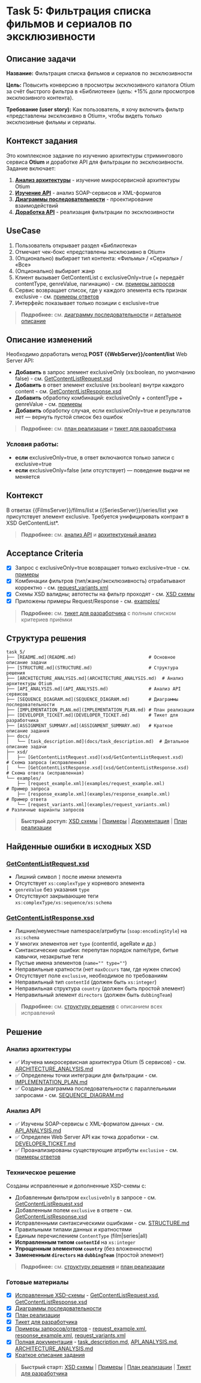 # Task 5: Фильтрация списка фильмов и сериалов по эксклюзивности

## Описание задачи

**Название:** Фильтрация списка фильмов и сериалов по эксклюзивности

**Цель:** Повысить конверсию в просмотры эксклюзивного каталога Otium за счёт быстрого фильтра в «Библиотеке» (цель: +15% доли просмотров эксклюзивного контента).

**Требование (user story):** Как пользователь, я хочу включить фильтр «представлены эксклюзивно в Otium», чтобы видеть только эксклюзивные фильмы и сериалы.

## Контекст задания

Это комплексное задание по изучению архитектуры стримингового сервиса **Otium** и доработке API для фильтрации по эксклюзивности. Задание включает:

1. **[Анализ архитектуры](ARCHITECTURE_ANALYSIS.md)** - изучение микросервисной архитектуры Otium
2. **[Изучение API](API_ANALYSIS.md)** - анализ SOAP-сервисов и XML-форматов
3. **[Диаграммы последовательности](SEQUENCE_DIAGRAM.md)** - проектирование взаимодействий
4. **[Доработка API](IMPLEMENTATION_PLAN.md)** - реализация фильтрации по эксклюзивности

## UseCase

1. Пользователь открывает раздел «Библиотека»
2. Отмечает чек-бокс «представлены эксклюзивно в Otium»
3. (Опционально) выбирает тип контента: «Фильмы» / «Сериалы» / «Все»
4. (Опционально) выбирает жанр
5. Клиент вызывает GetContentList с exclusiveOnly=true (+ передаёт contentType, genreValue, пагинацию) - см. [примеры запросов](examples/)
6. Сервис возвращает список, где у каждого элемента есть признак exclusive - см. [примеры ответов](examples/)
7. Интерфейс показывает только позиции с exclusive=true

> **Подробнее:** см. [диаграмму последовательности](SEQUENCE_DIAGRAM.md) и [детальное описание](docs/task_description.md)

## Описание изменений

Необходимо доработать метод **POST {{WebServer}}/content/list** Web Server API:

- **Добавить** в запрос элемент exclusiveOnly (xs:boolean, по умолчанию false) - см. [GetContentListRequest.xsd](xsd/GetContentListRequest.xsd)
- **Добавить** в ответ элемент exclusive (xs:boolean) внутри каждого content - см. [GetContentListResponse.xsd](xsd/GetContentListResponse.xsd)
- **Добавить** обработку комбинаций: exclusiveOnly + contentType + genreValue - см. [примеры](examples/)
- **Добавить** обработку случая, если exclusiveOnly=true и результатов нет — вернуть пустой список без ошибок

> **Подробнее:** см. [план реализации](IMPLEMENTATION_PLAN.md) и [тикет для разработчика](DEVELOPER_TICKET.md)

### Условия работы:

- **если** exclusiveOnly=true, в ответ включаются только записи с exclusive=true
- **если** exclusiveOnly=false (или отсутствует) — поведение выдачи не меняется

## Контекст

В ответах {{FilmsServer}}/films/list и {{SeriesServer}}/series/list уже присутствует элемент exclusive. Требуется унифицировать контракт в XSD GetContentList*. 

> **Подробнее:** см. [анализ API](API_ANALYSIS.md) и [архитектурный анализ](ARCHITECTURE_ANALYSIS.md)

## Acceptance Criteria

- [x] Запрос с exclusiveOnly=true возвращает только exclusive=true - см. [примеры](examples/)
- [x] Комбинации фильтров (тип/жанр/эксклюзивность) отрабатывают корректно - см. [request_variants.xml](examples/request_variants.xml)
- [x] Схемы XSD валидны; автотесты на фильтр проходят - см. [XSD схемы](xsd/)
- [x] Приложены примеры Request/Response - см. [examples/](examples/)

> **Подробнее:** см. [тикет для разработчика](DEVELOPER_TICKET.md) с полным списком критериев приёмки

## Структура решения

```
task_5/
├── [README.md](README.md)                           # Основное описание задачи
├── [STRUCTURE.md](STRUCTURE.md)                     # Структура решения
├── [ARCHITECTURE_ANALYSIS.md](ARCHITECTURE_ANALYSIS.md)  # Анализ архитектуры Otium
├── [API_ANALYSIS.md](API_ANALYSIS.md)               # Анализ API сервисов
├── [SEQUENCE_DIAGRAM.md](SEQUENCE_DIAGRAM.md)       # Диаграммы последовательности
├── [IMPLEMENTATION_PLAN.md](IMPLEMENTATION_PLAN.md) # План реализации
├── [DEVELOPER_TICKET.md](DEVELOPER_TICKET.md)       # Тикет для разработчика
├── [ASSIGNMENT_SUMMARY.md](ASSIGNMENT_SUMMARY.md)   # Краткое описание задания
├── docs/
│   └── [task_description.md](docs/task_description.md)  # Детальное описание задачи
├── xsd/
│   ├── [GetContentListRequest.xsd](xsd/GetContentListRequest.xsd)    # Схема запроса (исправленная)
│   └── [GetContentListResponse.xsd](xsd/GetContentListResponse.xsd)  # Схема ответа (исправленная)
└── examples/
    ├── [request_example.xml](examples/request_example.xml)           # Пример запроса
    ├── [response_example.xml](examples/response_example.xml)         # Пример ответа
    └── [request_variants.xml](examples/request_variants.xml)         # Различные варианты запросов
```

> **Быстрый доступ:** [XSD схемы](xsd/) | [Примеры](examples/) | [Документация](docs/) | [План реализации](IMPLEMENTATION_PLAN.md)

## Найденные ошибки в исходных XSD

### [GetContentListRequest.xsd](xsd/GetContentListRequest.xsd)
- Лишний символ `]` после имени элемента
- Отсутствует `xs:complexType` у корневого элемента
- `genreValue` без указания `type`
- Отсутствуют закрывающие теги `xs:complexType/xs:sequence/xs:schema`

### [GetContentListResponse.xsd](xsd/GetContentListResponse.xsd)
- Лишние/неуместные namespace/атрибуты (`soap:encodingStyle`) на `xs:schema`
- У многих элементов нет `type` (contentId, ageRate и др.)
- Синтаксические ошибки: перепутан порядок name/type, битые кавычки, незакрытые теги
- Пустые имена элементов (`name="" type=""`)
- Неправильные кратности (нет `maxOccurs` там, где нужен список)
- Отсутствует поле `exclusive`, необходимое по требованиям
- Неправильный тип `contentId` (должен быть `xs:integer`)
- Неправильная структура `country` (должен быть простой элемент)
- Неправильный элемент `directors` (должен быть `dubbingTeam`)

> **Подробнее:** см. [структуру решения](STRUCTURE.md) с описанием всех исправлений

## Решение

### Анализ архитектуры
- ✅ Изучена микросервисная архитектура Otium (5 сервисов) - см. [ARCHITECTURE_ANALYSIS.md](ARCHITECTURE_ANALYSIS.md)
- ✅ Определены точки интеграции для фильтрации - см. [IMPLEMENTATION_PLAN.md](IMPLEMENTATION_PLAN.md)
- ✅ Создана диаграмма последовательности с параллельными запросами - см. [SEQUENCE_DIAGRAM.md](SEQUENCE_DIAGRAM.md)

### Анализ API
- ✅ Изучены SOAP-сервисы с XML-форматом данных - см. [API_ANALYSIS.md](API_ANALYSIS.md)
- ✅ Определен Web Server API как точка доработки - см. [DEVELOPER_TICKET.md](DEVELOPER_TICKET.md)
- ✅ Проанализированы существующие атрибуты `exclusive` - см. [примеры ответов](examples/)

### Техническое решение
Созданы исправленные и дополненные XSD-схемы с:
- Добавленным фильтром `exclusiveOnly` в запросе - см. [GetContentListRequest.xsd](xsd/GetContentListRequest.xsd)
- Добавленным полем `exclusive` в ответе - см. [GetContentListResponse.xsd](xsd/GetContentListResponse.xsd)
- Исправленными синтаксическими ошибками - см. [STRUCTURE.md](STRUCTURE.md)
- Правильными типами данных и кратностями
- Единым перечислением `ContentType` (film|series|all)
- **Исправленным типом `contentId`** на `xs:integer`
- **Упрощенным элементом `country`** (без вложенности)
- **Замененным `directors` на `dubbingTeam`** (простой элемент)

> **Подробнее:** см. [структуру решения](STRUCTURE.md) и [план реализации](IMPLEMENTATION_PLAN.md)

### Готовые материалы
- [x] [Исправленные XSD-схемы](xsd/) - [GetContentListRequest.xsd](xsd/GetContentListRequest.xsd), [GetContentListResponse.xsd](xsd/GetContentListResponse.xsd)
- [x] [Диаграммы последовательности](SEQUENCE_DIAGRAM.md)
- [x] [План реализации](IMPLEMENTATION_PLAN.md)
- [x] [Тикет для разработчика](DEVELOPER_TICKET.md)
- [x] [Примеры запросов/ответов](examples/) - [request_example.xml](examples/request_example.xml), [response_example.xml](examples/response_example.xml), [request_variants.xml](examples/request_variants.xml)
- [x] [Полная документация](docs/) - [task_description.md](docs/task_description.md), [API_ANALYSIS.md](API_ANALYSIS.md), [ARCHITECTURE_ANALYSIS.md](ARCHITECTURE_ANALYSIS.md)
- [x] [Краткое описание задания](ASSIGNMENT_SUMMARY.md)

> **Быстрый старт:** [XSD схемы](xsd/) | [Примеры](examples/) | [План реализации](IMPLEMENTATION_PLAN.md) | [Тикет для разработчика](DEVELOPER_TICKET.md)
